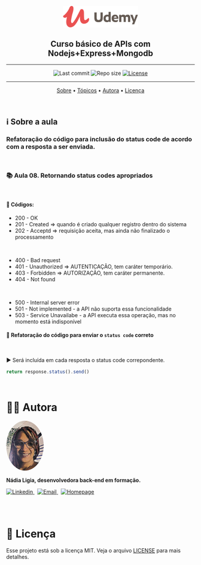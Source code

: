 <p align="center"><img src="../../assets/logo.png" width=200></p>
<h2 align="center">Curso básico de APIs com Nodejs+Express+Mongodb</h2>

---

<p align="center">
  <img alt="Last commit" src="https://img.shields.io/github/last-commit/nlnadialigia/udemy?color=91091e" />

  <img alt="Repo size" src="https://img.shields.io/github/repo-size/nlnadialigia/udemy?color=91091e"/>
   
  <a href="./license.md">
  <img alt="License" src="https://img.shields.io/badge/License-MIT-informational?color=91091e"/>
  </a>
</p>

---

<p align="center">
  <a href="#-information_source-sobre-a-aula">Sobre</a> •
  <a href="#-open_file_folder-tópicos">Tópicos</a> • 
  <a href="#-woman_office_worker-autora">Autora</a> • 
  <a href="#-pencil-licença">Licença</a>
</p>
<br>

## ℹ️ Sobre a aula

<h3>Refatoração do código para inclusão do status code de acordo com a resposta a ser enviada.</h3><br>

### 📚 Aula 08. Retornando status codes apropriados
<br>

#### 📌 Códigos:

- 200 - OK
- 201 - Created => quando é criado qualquer registro dentro do sistema
- 202 - Acceptd => requisição aceita, mas ainda não finalizado o processamento

<br>

- 400 - Bad request
- 401 - Unauthorized => AUTENTICAÇÃO, tem caráter temporário. 
- 403 - Forbidden => AUTORIZAÇÃO, tem caráter permanente.
- 404 - Not found

<br>

- 500 - Internal server error
- 501 - Not implemented - a API não suporta essa funcionalidade
- 503 - Service Unavailabe - a API executa essa operação, mas no momento está indisponível

#### 📌 Refatoração do código para enviar o `status code` correto
<br>

▶️ Será incluída em cada resposta o status code correpondente.
```js
return response.status().send()
```

<br>

# 👩‍💼 Autora
<img style="border-radius: 50%;" src="../../assets/picture.jpg" width="100px;" alt="Picture"/>
<p><b>Nádia Ligia, desenvolvedora back-end em formação.</b></p>

<a href="https://www.linkedin.com/in/nlnadialigia/">
  <img alt="Linkedin" src="https://img.shields.io/badge/-Linkedin -91091e?style=flat&logo=Linkedin&logoColor=white&link=https://www.linkedin.com/in/nlnadialigia/" />
</a>&nbsp;
<a href="mailto:nlnadialigia@gmail.com">
  <img alt="Email" src="https://img.shields.io/badge/-Email-91091e?style=flat&logo=Gmail&logoColor=white&link=mailto:nlnadialigia@gmail.com" />
</a>&nbsp;
<a href="https://www.nlnadialigia.com">
  <img alt="Homepage" src="https://img.shields.io/badge/-Homepage-91091e" />
</a>

<br><br>

# 📝 Licença

Esse projeto está sob a licença MIT. Veja o arquivo [LICENSE](../../LICENSE) para mais detalhes.
